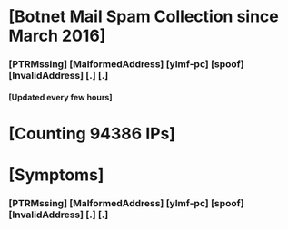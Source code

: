 # [Botnet Mail Spam Collection since March 2016]
### [PTRMssing] [MalformedAddress] [ylmf-pc] [spoof] [InvalidAddress] [.] [.]
#### [Updated every few hours]

# [Counting 94386 IPs]

# [Symptoms] 
###   [PTRMssing] [MalformedAddress] [ylmf-pc] [spoof] [InvalidAddress] [.] [.]
